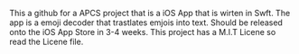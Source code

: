 This a github for a APCS project that is a iOS App that is wirten in Swft. The app is a emoji decoder that
trastlates emjois into text. Should be released onto the iOS App Store in 3-4 weeks. This project has a M.I.T Licene so read the Licene file.